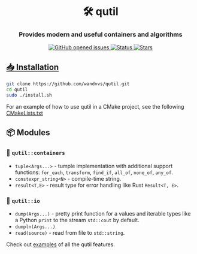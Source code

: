 <h1 align="center">🛠️ qutil</h1>
<h3 align="center">Provides modern and useful containers and algorithms</h3>

<p align="center">
     <a href="https://github.com/wandvvs/qutil/issues">
     <img src="https://img.shields.io/github/issues/wandvvs/qutil"
          alt="GitHub opened issues">
     <img src="https://img.shields.io/badge/status-in_development-red"
          alt="Status">
     <img src="https://img.shields.io/github/stars/wandvvs/qutil?color=lime"
          alt="Stars">
</p>

 ## **📥 Installation**
```bash
git clone https://github.com/wandvvs/qutil.git
cd qutil
sudo ./install.sh
```
For an example of how to use qutil in a CMake project, see the following [CMakeLists.txt](https://github.com/wandvvs/qutil/blob/master/examples/tuple/CMakeLists.txt)

## **📦 Modules**

### 🧰 `qutil::containers`
- `tuple<Args...>` - tumple implementation with additional support functions: `for_each`, `transform`, `find_if`, `all_of`, `none_of`, `any_of`.
- `constexpr_string<N>` - compile-time string.
- `result<T,E>` - result type for error handling like Rust `Result<T, E>`.

### 📁 `qutil::io`
- `dump(Args...)` - pretty print function for a values and iterable types like a Python `print` to the stream `std::cout` by default.
- `dumpln(Args...)`
- `read(source)` - read from file to `std::string`.

Check out [examples](https://github.com/wandvvs/qutil/tree/master/examples) of all the qutil features.
